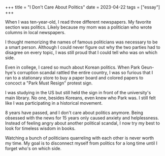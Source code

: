 +++
title = "I Don't Care About Politics"
date = 2023-04-22
tags = ["essay"]
+++

When I was ten-year-old, I read three different newspapers. My favorite section was politics. Likely because my mom was a politician who wrote columns in local newspapers.

I thought memorizing the names of famous politicians was necessary to be a smart person. Although I could never figure out why the two parties had to disagree on every topic, I was still proud that I could tell who was on which side.

Even in college, I cared so much about Korean politics. When Park Geun-hye's corruption scandal rattled the entire country, I was so furious that I ran to a stationary store to buy a paper board and colored papers to concoct a "Park Must Resign" protest sign.

I was studying in the US but still held the sign in front of the university's main library. No one, besides Koreans, even knew who Park was. I still felt like I was participating in a historical movement.

8 years have passed, and I don't care about politics anymore. Being obsessed with the news for 15 years only caused anxiety and helplessness. Instead of feeling angry about another political scandal, I now try my best to look for timeless wisdom in books.

Watching a bunch of politicians quarreling with each other is never worth my time. My goal is to disconnect myself from politics for a long time until I forget who's on which side.